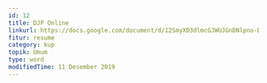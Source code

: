 ```yaml
---
id: 12
title: DJP Online
linkurl: https://docs.google.com/document/d/12SmyXD3dlmcGJWUJGnDNlpno-DNjOj9CqUgxYOOq-9I/edit?usp=drivesdk
fitur: resume
category: kup
topik: Umum
type: word
modifiedTime: 11 Desember 2019
---
```

